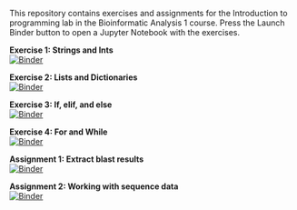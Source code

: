 This repository contains exercises and assignments for the Introduction to programming lab in the Bioinformatic Analysis 1 course. Press the Launch Binder button to open a Jupyter Notebook with the exercises.

__Exercise 1: Strings and Ints__  
[![Binder](https://mybinder.org/badge_logo.svg)](https://mybinder.org/v2/gh/emilhaegglund/programming_lecture/HEAD?labpath=exercise_strings_and_ints.ipynb)  

__Exercise 2: Lists and Dictionaries__  
[![Binder](https://mybinder.org/badge_logo.svg)](https://mybinder.org/v2/gh/emilhaegglund/programming_lecture/HEAD?labpath=exercise_lists_and_dictionaries.ipynb)

__Exercise 3: If, elif, and else__  
[![Binder](https://mybinder.org/badge_logo.svg)](https://mybinder.org/v2/gh/emilhaegglund/programming_lecture/HEAD?labpath=exercise_if_elif_else.ipynb)

__Exercise 4: For and While__  
[![Binder](https://mybinder.org/badge_logo.svg)](https://mybinder.org/v2/gh/emilhaegglund/programming_lecture/HEAD?labpath=exercise_for_and_while_loops.ipynb)

__Assignment 1: Extract blast results__  
[![Binder](https://mybinder.org/badge_logo.svg)](https://mybinder.org/v2/gh/emilhaegglund/programming_lecture/HEAD?labpath=assignment_extract_blast_results.ipynb)

__Assignment 2: Working with sequence data__  
[![Binder](https://mybinder.org/badge_logo.svg)](https://mybinder.org/v2/gh/emilhaegglund/programming_lecture/HEAD?labpath=assignment_working_with_sequence_data.ipynb)

